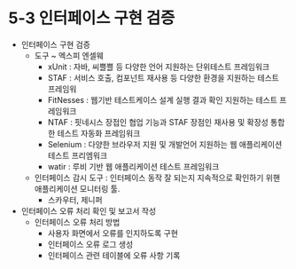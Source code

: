 # 5-3 인터페이스 구현 검증
- 인터페이스 구현 검증
    - 도구 ~ 엑스피 엔셀웨
        - xUnit : 자바, 씨쁠쁠 등 다양한 언어 지원하는 단위테스트 프레임워크
        - STAF : 서비스 호출, 컴포넌트 재사용 등 다양한 환경을 지원하는 테스트 프레임워
        - FitNesses : 웹기반 테스트케이스 설계 실행 결과 확인 지원하는 테스트 프레임워크
        - NTAF : 핏네시스 장접인 협업 기능과 STAF 장점인 재사용 및 확장성 통합한 테스트 자동화 프레임워크
        - Selenium : 다양한 브라우저 지원 및 개발언어 지원하는 웹 애플리케이션 테스트 프리엠워크
        - watir : 루비 기반 웹 애플리케이션 테스트 프레임워크
    - 인터페이스 감시 도구 : 인터페이스 동작 잘 되는지 지속적으로 확인하기 위핸 애플리케이션 모니터링 툴.
        - 스카우터, 제니퍼
- 인터페이스 오류 처리 확인 및 보고서 작성
    - 인터페이스 오류 처리 방법
        - 사용자 화면에서 오류를 인지하도록 구현
        - 인터페이스 오류 로그 생성
        - 인터페이스 관련 테이블에 오류 사항 기록